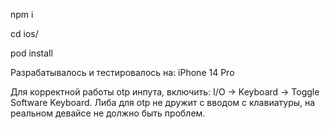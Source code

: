 npm i

cd ios/

pod install

Разрабатывалось и тестировалось на: iPhone 14 Pro

Для корректной работы otp инпута, включить: I/O -> Keyboard -> Toggle Software Keyboard.
Либа для otp не дружит с вводом с клавиатуры, на реальном девайсе не должно быть проблем.

